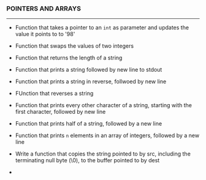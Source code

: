 ### POINTERS AND ARRAYS

---

* Function that takes a pointer to an `int` as parameter and updates the value it points to to '98'

* Function that swaps the values of two integers

* Function that returns the length of a string

* Function that prints a string followed by new line to stdout

* Function that prints a string in reverse, follwoed by new line

* FUnction that reverses a string

* Function that prints every other character of a string, starting with the first character, followed by new line

* Function that prints half of a string, followed by a new line

* Function that prints `n` elements in an array of integers, followed by a new line

* Write a function that copies the string pointed to by src, including the terminating null byte (\0), to the buffer pointed to by dest

* 
